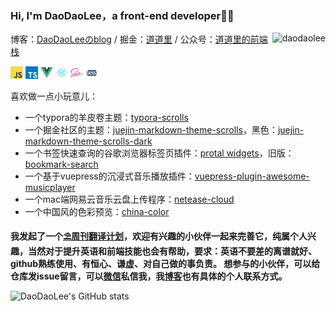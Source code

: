 ### Hi, I'm DaoDaoLee，a front-end developer👨‍💻
<a href="https://github.com/daodaolee">
    <div align="right" >
        <img align="right" src="https://count.getloli.com/get/@daodaolee?theme=moebooru" alt="daodaolee" />
    </div>
</a>

博客：[DaoDaoLeeのblog](https://daodaolee.cn) / 掘金：[道道里](https://juejin.cn/user/166781497122039) / 公众号：[道道里的前端栈](https://p3-juejin.byteimg.com/tos-cn-i-k3u1fbpfcp/1dcf733091574de1b3aa3b6e854ececb~tplv-k3u1fbpfcp-watermark.image)

<code><img height="20" src="https://raw.githubusercontent.com/github/explore/80688e429a7d4ef2fca1e82350fe8e3517d3494d/topics/javascript/javascript.png"></code>
<code><img height="20" src="https://raw.githubusercontent.com/github/explore/80688e429a7d4ef2fca1e82350fe8e3517d3494d/topics/typescript/typescript.png"></code>
<code><img height="20" src="https://raw.githubusercontent.com/github/explore/80688e429a7d4ef2fca1e82350fe8e3517d3494d/topics/vue/vue.png"></code>
<code><img height="20" src="https://raw.githubusercontent.com/github/explore/80688e429a7d4ef2fca1e82350fe8e3517d3494d/topics/react/react.png"></code>
<code><img height="20" src="https://raw.githubusercontent.com/github/explore/80688e429a7d4ef2fca1e82350fe8e3517d3494d/topics/sass/sass.png"></code>
<code><img height="20" src="https://raw.githubusercontent.com/github/explore/80688e429a7d4ef2fca1e82350fe8e3517d3494d/topics/less/less.png"></code>

喜欢做一点小玩意儿：
* 一个typora的羊皮卷主题：[typora-scrolls](https://github.com/daodaolee/typora-scrolls)
* 一个掘金社区的主题：[juejin-markdown-theme-scrolls](https://github.com/daodaolee/juejin-markdown-theme-scrolls)，黑色：[juejin-markdown-theme-scrolls-dark](https://github.com/daodaolee/juejin-markdown-theme-scrolls-dark)
* 一个书签快速查询的谷歌浏览器标签页插件：[protal widgets](https://github.com/daodaolee/portal-widgets-extension)，旧版：[bookmark-search](https://github.com/daodaolee/bookmark-search)
* 一个基于vuepress的沉浸式音乐播放插件：[vuepress-plugin-awesome-musicplayer](https://github.com/daodaolee/vuepress-plugin-awesome-musicplayer)
* 一个mac端网易云音乐云盘上传程序：[netease-cloud](https://github.com/daodaolee/netease-cloud)
* 一个中国风的色彩预览：[china-color](https://china-color.vercel.app/)

**我发起了一个[⛱周刊翻译计划](https://github.com/FEDarling/fe-translate-weekly)，欢迎有兴趣的小伙伴一起来完善它，纯属个人兴趣，当然对于提升英语和前端技能也会有帮助，要求：英语不要差的离谱就好、github熟练使用、有恒心、谦虚、对自己做的事负责。 想参与的小伙伴，可以给仓库发issue留言，可以[微信](https://cdn.jsdelivr.net/gh/daodaolee/photobed/img/202111162148554.jpg)私信我，我[博客](https://daodaolee.cn)也有具体的个人联系方式。**

![DaoDaoLee's GitHub stats](https://github-readme-stats.vercel.app/api?username=daodaolee&show_icons=true&include_all_commits=true)
